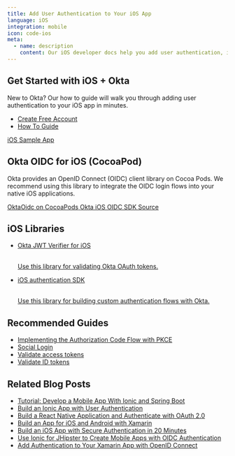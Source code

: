 ```yaml
---
title: Add User Authentication to Your iOS App
language: iOS
integration: mobile
icon: code-ios
meta:
  - name: description
    content: Our iOS developer docs help you add user authentication, integrate sign-in flows with an SDK on CocoaPods, and validate Okta OAuth 2.0 tokens.
---
```


## Get Started with iOS + Okta

New to Okta? Our how to guide will walk you through adding user authentication to your iOS app in minutes.

<ul class='language-ctas'>
	<li>
		<a href='https://developer.okta.com/signup/' class='Button--red' data-proofer-ignore>
			<span>Create Free Account</span>
		</a>
	</li>
	<li>
		<a href='/docs/guides/sign-into-mobile-app/ios/before-you-begin/' class='Button--blue' data-proofer-ignore>
			<span>How To Guide</span>
		</a>
	</li>
</ul>

<a href='https://github.com/okta/samples-ios'>
	<span class='fa fa-github'></span> <span>iOS Sample App</span>
</a>

## Okta OIDC for iOS (CocoaPod)

Okta provides an OpenID Connect (OIDC) client library on Cocoa Pods. We recommend using this library to integrate the OIDC login flows into your native iOS applications.

<a href='https://cocoapods.org/pods/OktaOidc' class="language-reference">
	<span class='icon download-16'></span> <span>OktaOidc on CocoaPods</span>
</a>

<a href='https://github.com/okta/okta-oidc-ios'>
	<span class='fa fa-github'></span> <span>Okta iOS OIDC SDK Source</span>
</a>

## iOS Libraries

<ul class="language-libraries">
	<li>
		<i class='fa fa-github'></i>
		<a href="https://github.com/okta/okta-ios-jwt">
			<span>Okta JWT Verifier for iOS</span>
      <br/>
      <br/>
      <p>Use this library for validating Okta OAuth tokens.</p>
		</a>
	</li>
        <li>
            <i class='fa fa-github'></i>
            <a href="https://github.com/okta/okta-auth-swift">
                    <span>iOS authentication SDK</span>
                    <br/>
                    <br/>
                    <p>Use this library for building custom authentication flows with Okta.</p>
            </a>
        </li>
</ul>

## Recommended Guides


- [Implementing the Authorization Code Flow with PKCE](/docs/guides/implement-auth-code-pkce/)
- [Social Login](/docs/concepts/social-login/)
- [Validate access tokens](/docs/guides/validate-access-tokens)
- [Validate ID tokens](/docs/guides/validate-id-tokens)

## Related Blog Posts


- [Tutorial: Develop a Mobile App With Ionic and Spring Boot](/blog/2017/05/17/develop-a-mobile-app-with-ionic-and-spring-boot)
- [Build an Ionic App with User Authentication](/blog/2017/08/22/build-an-ionic-app-with-user-authentication)
- [Build a React Native Application and Authenticate with OAuth 2.0](/blog/2018/03/16/build-react-native-authentication-oauth-2)
- [Build an App for iOS and Android with Xamarin](/blog/2018/01/10/build-app-for-ios-android-with-xamarin)
- [Build an iOS App with Secure Authentication in 20 Minutes](/blog/2017/11/20/build-an-iOS-app-with-secure-authentication-in-20-minutes)
- [Use Ionic for JHipster to Create Mobile Apps with OIDC Authentication](/blog/2018/01/30/jhipster-ionic-with-oidc-authentication)
- [Add Authentication to Your Xamarin App with OpenID Connect](/blog/2018/05/01/add-authentication-xamarin-openid-connect)


